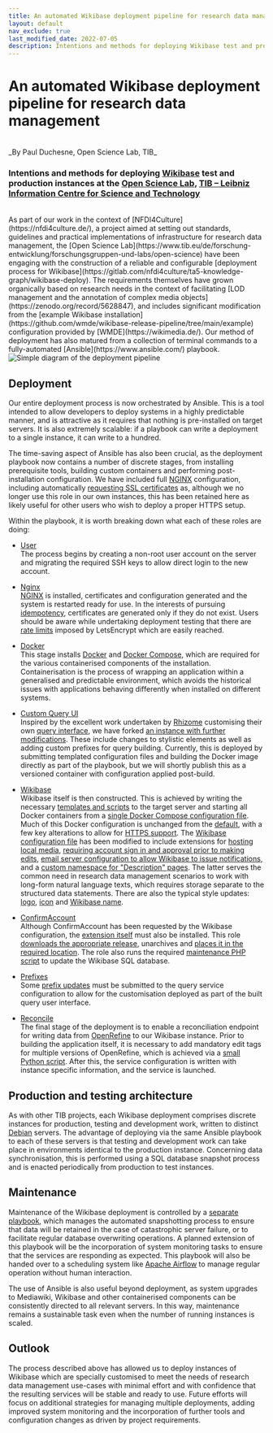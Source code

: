 ```yaml
---
title: An automated Wikibase deployment pipeline for research data management
layout: default
nav_exclude: true
last_modified_date: 2022-07-05
description: Intentions and methods for deploying Wikibase test and production instances at the Open Science Lab, TIB – Leibniz Information Centre for Science and Technology
---
```



# An automated Wikibase deployment pipeline for research data management
<br>
_By Paul Duchesne, Open Science Lab, TIB_
<br>

### Intentions and methods for deploying [Wikibase](https://wikiba.se/) test and production instances at the [Open Science Lab](https://www.tib.eu/de/forschung-entwicklung/forschungsgruppen-und-labs/open-science), [TIB – Leibniz Information Centre for Science and Technology](https://www.tib.eu/de/)
<br>
As part of our work in the context of [NFDI4Culture](https://nfdi4culture.de/), a project aimed at setting out standards, guidelines and practical implementations of infrastructure for research data management, the [Open Science Lab](https://www.tib.eu/de/forschung-entwicklung/forschungsgruppen-und-labs/open-science) have been engaging with the construction of a reliable and configurable [deployment process for Wikibase](https://gitlab.com/nfdi4culture/ta5-knowledge-graph/wikibase-deploy). The requirements themselves have grown organically based on research needs in the context of facilitating [LOD management and the annotation of complex media objects](https://zenodo.org/record/5628847), and includes significant modification from the [example Wikibase installation](https://github.com/wmde/wikibase-release-pipeline/tree/main/example) configuration provided by [WMDE](https://wikimedia.de/). Our method of deployment has also matured from a collection of terminal commands to a fully-automated [Ansible](https://www.ansible.com/) playbook.  

<img src="https://wbstakeholder.group/assets/images/Deployment_pipeline_post-image.png" alt="Simple diagram of the deployment pipeline">

## Deployment 

Our entire deployment process is now orchestrated by Ansible. This is a tool intended to allow developers to deploy systems in a highly predictable manner, and is attractive as it requires that nothing is pre-installed on target servers. It is also extremely scalable: if a playbook can write a deployment to a single instance, it can write to a hundred.

The time-saving aspect of Ansible has also been crucial, as the deployment playbook now contains a number of discrete stages, from installing prerequisite tools, building custom containers and performing post-installation configuration. We have included full [NGINX](https://www.nginx.com/) configuration, including automatically [requesting SSL certificates](https://gitlab.com/nfdi4culture/ta5-knowledge-graph/wikibase-deploy/-/blob/a13426bab4599457dd25cf262abd1d6e639a80b8/ansible/roles/nginx/tasks/main.yml#L16) as, although we no longer use this role in our own instances, this has been retained here as likely useful for other users who wish to deploy a proper HTTPS setup.  

Within the playbook, it is worth breaking down what each of these roles are doing:

- [User](https://gitlab.com/nfdi4culture/ta5-knowledge-graph/wikibase-deploy/-/blob/main/ansible/roles/user/tasks/main.yml)    
The process begins by creating a non-root user account on the server and migrating the required SSH keys to allow direct login to the new account.

- [Nginx](https://gitlab.com/nfdi4culture/ta5-knowledge-graph/wikibase-deploy/-/blob/main/ansible/roles/nginx/tasks/main.yml)    
[NGINX](https://www.nginx.com/) is installed, certificates and configuration generated and the system is restarted ready for use. In the interests of pursuing [idempotency](https://docs.ansible.com/ansible/latest/reference_appendices/glossary.html#term-Idempotency), certificates are generated only if they do not exist. Users should be aware while undertaking deployment testing that there are [rate limits](https://letsencrypt.org/docs/rate-limits/) imposed by LetsEncrypt which are easily reached.     

- [Docker](https://gitlab.com/nfdi4culture/ta5-knowledge-graph/wikibase-deploy/-/blob/main/ansible/roles/docker/tasks/main.yml)    
This stage installs [Docker](https://www.docker.com/) and [Docker Compose](https://docs.docker.com/compose/), which are required for the various containerised components of the installation. Containerisation is the process of wrapping an application within a generalised and predictable environment, which avoids the historical issues with applications behaving differently when installed on different systems.

- [Custom Query UI](https://gitlab.com/nfdi4culture/ta5-knowledge-graph/wikibase-deploy/-/blob/main/ansible/roles/customqueryui/tasks/main.yml)    
Inspired by the excellent work undertaken by [Rhizome](https://rhizome.org/) customising their own [query interface](https://github.com/rhizomedotorg/artbase-query-gui), we have forked [an instance with further modifications](https://gitlab.com/nfdi4culture/ta1-data-enrichment/mvp-query-gui). These include changes to stylistic elements as well as adding custom prefixes for query building. Currently, this is deployed by submitting templated configuration files and building the Docker image directly as part of the playbook, but we will shortly publish this as a versioned container with configuration applied post-build.

- [Wikibase](https://gitlab.com/nfdi4culture/ta5-knowledge-graph/wikibase-deploy/-/blob/main/ansible/roles/wikibase/tasks/main.yml)    
Wikibase itself is then constructed. This is achieved by writing the necessary [templates and scripts](https://gitlab.com/nfdi4culture/ta5-knowledge-graph/wikibase-deploy/-/tree/main/ansible/roles/wikibase/templates) to the target server and starting all Docker containers from a [single Docker Compose configuration file](https://gitlab.com/nfdi4culture/ta5-knowledge-graph/wikibase-deploy/-/blob/main/ansible/roles/wikibase/templates/docker-compose.yml.j2). Much of this Docker configuration is unchanged from the [default](https://github.com/wmde/wikibase-release-pipeline/blob/main/example/docker-compose.yml), with a few key alterations to allow for [HTTPS support](https://gitlab.com/nfdi4culture/ta5-knowledge-graph/wikibase-deploy/-/blob/main/ansible/roles/wikibase/templates/docker-compose.yml.j2#L145). The [Wikibase configuration file](https://gitlab.com/nfdi4culture/ta5-knowledge-graph/wikibase-deploy/-/blob/main/ansible/roles/wikibase/templates/LocalSettings.php.j2) has been modified to include extensions for [hosting local media](https://gitlab.com/nfdi4culture/ta5-knowledge-graph/wikibase-deploy/-/blob/main/ansible/roles/wikibase/templates/LocalSettings.php.j2#L19), [requiring account sign in and approval prior to making edits](https://gitlab.com/nfdi4culture/ta5-knowledge-graph/wikibase-deploy/-/blob/main/ansible/roles/wikibase/templates/LocalSettings.php.j2#L47), [email server configuration to allow Wikibase to issue notifications](https://gitlab.com/nfdi4culture/ta5-knowledge-graph/wikibase-deploy/-/blob/main/ansible/roles/wikibase/templates/LocalSettings.php.j2#L26), and a [custom namespace for "Description" pages](https://gitlab.com/nfdi4culture/ta5-knowledge-graph/wikibase-deploy/-/blob/main/ansible/roles/wikibase/templates/LocalSettings.php.j2#L54). The latter serves the common need in research data management scenarios to work with long-form natural language texts, which requires storage separate to the structured data statements. There are also the typical style updates: [logo](https://gitlab.com/nfdi4culture/ta5-knowledge-graph/wikibase-deploy/-/blob/main/ansible/roles/wikibase/templates/LocalSettings.php.j2#L7), [icon](https://gitlab.com/nfdi4culture/ta5-knowledge-graph/wikibase-deploy/-/blob/main/ansible/roles/wikibase/templates/LocalSettings.php.j2#L10) and [Wikibase name](https://gitlab.com/nfdi4culture/ta5-knowledge-graph/wikibase-deploy/-/blob/main/ansible/roles/wikibase/templates/LocalSettings.php.j2#L4). 

- [ConfirmAccount](https://gitlab.com/nfdi4culture/ta5-knowledge-graph/wikibase-deploy/-/blob/main/ansible/roles/confirmaccount/tasks/main.yml)    
Although ConfirmAccount has been requested by the Wikibase configuration, the [extension itself](https://www.mediawiki.org/wiki/Extension:ConfirmAccount) must also be installed. This role [downloads the appropriate release](https://gitlab.com/nfdi4culture/ta5-knowledge-graph/wikibase-deploy/-/blob/main/ansible/roles/confirmaccount/tasks/main.yml#L2), unarchives and [places it in the required location](https://gitlab.com/nfdi4culture/ta5-knowledge-graph/wikibase-deploy/-/blob/main/ansible/roles/confirmaccount/tasks/main.yml#L6). The role also runs the required [maintenance PHP script](https://www.mediawiki.org/wiki/Manual:Maintenance.php) to update the Wikibase SQL database. 

- [Prefixes](https://gitlab.com/nfdi4culture/ta5-knowledge-graph/wikibase-deploy/-/blob/main/ansible/roles/prefixes/tasks/main.yml)    
Some [prefix updates](https://gitlab.com/nfdi4culture/ta5-knowledge-graph/wikibase-deploy/-/blob/main/ansible/roles/prefixes/templates/prefixes.conf.j2) must be submitted to the query service configuration to allow for the customisation deployed as part of the built query user interface.

- [Reconcile](https://gitlab.com/nfdi4culture/ta5-knowledge-graph/wikibase-deploy/-/blob/main/ansible/roles/reconcile/tasks/main.yml)    
The final stage of the deployment is to enable a reconciliation endpoint for writing data from [OpenRefine](https://openrefine.org/) to our Wikibase instance. Prior to building the application itself, it is necessary to add mandatory edit tags for multiple versions of OpenRefine, which is achieved via a [small Python script](https://gitlab.com/nfdi4culture/ta5-knowledge-graph/wikibase-deploy/-/blob/main/ansible/roles/reconcile/templates/openrefine-tag.py.j2). After this, the service configuration is written with instance specific information, and the service is launched.

## Production and testing architecture

As with other TIB projects, each Wikibase deployment comprises discrete instances for production, testing and development work, written to distinct [Debian](https://www.debian.org/) servers. The advantage of deploying via the same Ansible playbook to each of these servers is that testing and development work can take place in environments identical to the production instance. Concerning data synchronisation, this is performed using a SQL database snapshot process and is enacted periodically from production to test instances.

## Maintenance

Maintenance of the Wikibase deployment is controlled by a [separate playbook](https://gitlab.com/nfdi4culture/ta1-data-enrichment/wikibase-maintenance/-/blob/main/ansible/playbook.yml), which manages the automated snapshotting process to ensure that data will be retained in the case of catastrophic server failure, or to facilitate regular database overwriting operations. A planned extension of this playbook will be the incorporation of system monitoring tasks to ensure that the services are responding as expected. This playbook will also be handed over to a scheduling system like [Apache Airflow](https://airflow.apache.org/) to manage regular operation without human interaction. 

The use of Ansible is also useful beyond deployment, as system upgrades to Mediawiki, Wikibase and other containerised components can be consistently directed to all relevant servers. In this way, maintenance remains a sustainable task even when the number of running instances is scaled.

## Outlook

The process described above has allowed us to deploy instances of Wikibase which are specially customised to meet the needs of research data management use-cases with minimal effort and with confidence that the resulting services will be stable and ready to use. Future efforts will focus on additional strategies for managing multiple deployments, adding improved system monitoring and the incorporation of further tools and configuration changes as driven by project requirements.

